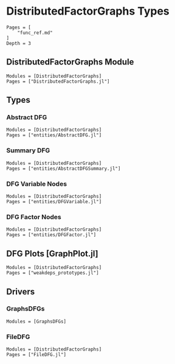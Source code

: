 # DistributedFactorGraphs Types

```@contents
Pages = [
    "func_ref.md"
]
Depth = 3
```

## DistributedFactorGraphs Module

```@autodocs
Modules = [DistributedFactorGraphs]
Pages = ["DistributedFactorGraphs.jl"]
```

## Types

### Abstract DFG

```@autodocs
Modules = [DistributedFactorGraphs]
Pages = ["entities/AbstractDFG.jl"]
```

### Summary DFG

```@autodocs
Modules = [DistributedFactorGraphs]
Pages = ["entities/AbstractDFGSummary.jl"]
```

### DFG Variable Nodes

```@autodocs
Modules = [DistributedFactorGraphs]
Pages = ["entities/DFGVariable.jl"]
```

### DFG Factor Nodes

```@autodocs
Modules = [DistributedFactorGraphs]
Pages = ["entities/DFGFactor.jl"]
```

## DFG Plots [GraphPlot.jl]

```@autodocs
Modules = [DistributedFactorGraphs]
Pages = ["weakdeps_prototypes.jl"]
```

## Drivers

### GraphsDFGs

```@autodocs
Modules = [GraphsDFGs]
```

### FileDFG

```@autodocs
Modules = [DistributedFactorGraphs]
Pages = ["FileDFG.jl"]
```